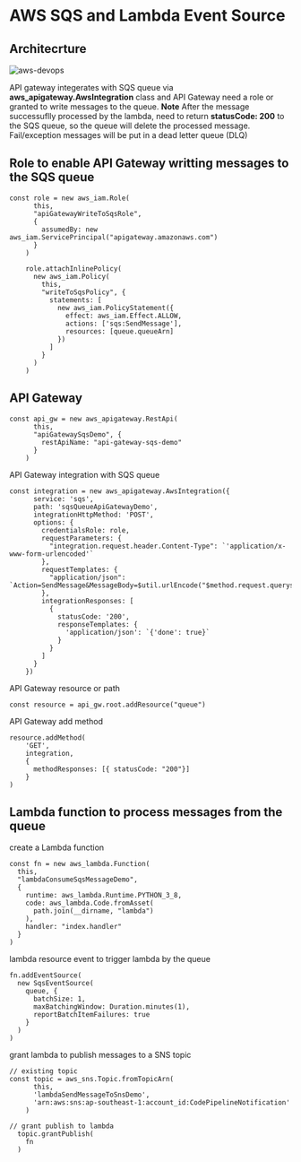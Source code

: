 # AWS SQS and Lambda Event Source 

## Architecrture 
![aws-devops](https://user-images.githubusercontent.com/20411077/155686633-bfcccfc4-2166-42b7-bc19-5036cf869968.png)

API gateway integerates with SQS queue via **aws_apigateway.AwsIntegration** class and API Gateway need a role or granted to write messages to the queue. **Note** After the message successuflly processed by the lambda, need to return **statusCode: 200** to the SQS queue, so the queue will delete the processed message. Fail/exception messages will be put in a dead letter queue (DLQ)

## Role to enable API Gateway writting messages to the SQS queue 
```
const role = new aws_iam.Role(
      this, 
      "apiGatewayWriteToSqsRole",
      {
        assumedBy: new aws_iam.ServicePrincipal("apigateway.amazonaws.com")
      }
    )

    role.attachInlinePolicy(
      new aws_iam.Policy(
        this, 
        "writeToSqsPolicy", {
          statements: [
            new aws_iam.PolicyStatement({
              effect: aws_iam.Effect.ALLOW,
              actions: ['sqs:SendMessage'],
              resources: [queue.queueArn]
            })
          ]
        }
      )
    )
```

## API Gateway 
```
const api_gw = new aws_apigateway.RestApi(
      this, 
      "apiGatewaySqsDemo", {
        restApiName: "api-gateway-sqs-demo"
      }
    )
```
API Gateway integration with SQS queue
```
const integration = new aws_apigateway.AwsIntegration({
      service: 'sqs',
      path: 'sqsQueueApiGatewayDemo',
      integrationHttpMethod: 'POST',
      options: {
        credentialsRole: role,
        requestParameters: {
          "integration.request.header.Content-Type": `'application/x-www-form-urlencoded'`
        },
        requestTemplates: {
          "application/json": `Action=SendMessage&MessageBody=$util.urlEncode("$method.request.querystring.message")`
        },
        integrationResponses: [
          {
            statusCode: '200',
            responseTemplates: {
              'application/json': `{'done': true}`
            }
          }
        ]
      }
    })

```
API Gateway resource or path 
```
const resource = api_gw.root.addResource("queue")
```
API Gateway add method
```
resource.addMethod(
    'GET', 
    integration,
    {
      methodResponses: [{ statusCode: "200"}]
    }
)
```

## Lambda function to process messages from the queue
create a Lambda function 
```
const fn = new aws_lambda.Function(
  this,
  "lambdaConsumeSqsMessageDemo",
  {
    runtime: aws_lambda.Runtime.PYTHON_3_8,
    code: aws_lambda.Code.fromAsset(
      path.join(__dirname, "lambda")
    ),
    handler: "index.handler"
  }
)
```
lambda resource event to trigger lambda by the queue 
```
fn.addEventSource(
  new SqsEventSource(
    queue, {
      batchSize: 1,
      maxBatchingWindow: Duration.minutes(1),
      reportBatchItemFailures: true
    }
  )
)
```
grant lambda to publish messages to a SNS topic
```
// existing topic 
const topic = aws_sns.Topic.fromTopicArn(
      this,
      'lambdaSendMessageToSnsDemo',
      'arn:aws:sns:ap-southeast-1:account_id:CodePipelineNotification'
    )

// grant publish to lambda 
  topic.grantPublish(
    fn
  )
```



